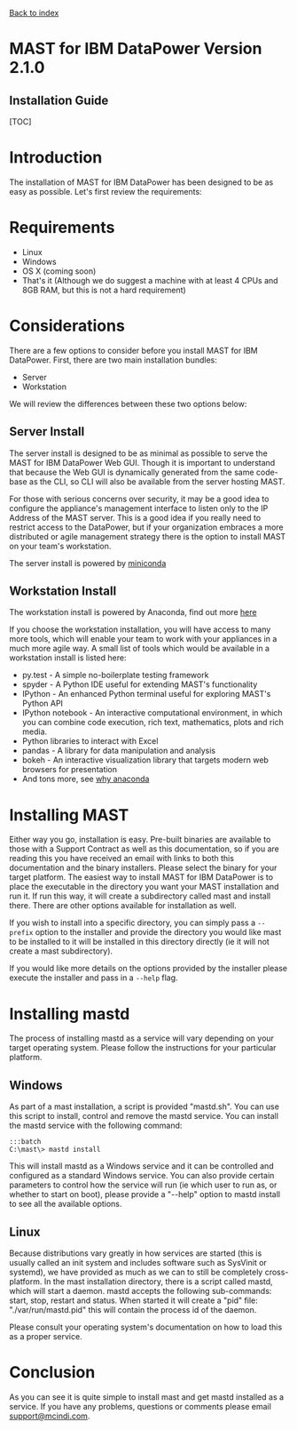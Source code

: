 [Back to index](./index.html)
<h1>MAST for IBM DataPower Version 2.1.0</h1>
<h2>Installation Guide</h2>

[TOC]

# Introduction

The installation of MAST for IBM DataPower has been designed to be as easy as
possible. Let's first review the requirements:

# Requirements

* Linux
* Windows
* OS X (coming soon)
* That's it (Although we do suggest a machine with at least 4 CPUs and 8GB RAM,
but this is not a hard requirement)

# Considerations

There are a few options to consider before you install MAST for IBM DataPower.
First, there are two main installation bundles:

* Server
* Workstation

We will review the differences between these two options below:

## Server Install

The server install is designed to be as minimal as possible to serve the MAST
for IBM DataPower Web GUI. Though it is important to understand that because the
Web GUI is dynamically generated from the same code-base as the CLI, so CLI will
also be available from the server hosting MAST.

For those with serious concerns over security, it may be a good idea to configure
the appliance's management interface to listen only to the IP Address of the MAST
server. This is a good idea if you really need to restrict access to the DataPower,
but if your organization embraces a more distributed or agile management strategy
there is the option to install MAST on your team's workstation.

The server install is powered by [miniconda](http://conda.pydata.org/miniconda.html)

## Workstation Install

The workstation install is powered by Anaconda, find out more [here](https://www.continuum.io/why-anaconda)

If you choose the workstation installation, you will have access to many more
tools, which will enable your team to work with your appliances in a much more
agile way. A small list of tools which would be available in a workstation
install is listed here:

* py.test - A simple no-boilerplate testing framework
* spyder - A Python IDE useful for extending MAST's functionality
* IPython - An enhanced Python terminal useful for exploring MAST's Python API
* IPython notebook - An interactive computational environment, in which you can combine code execution, rich text, mathematics, plots and rich media.
* Python libraries to interact with Excel
* pandas - A library for data manipulation and analysis
* bokeh - An interactive visualization library that targets modern web browsers for presentation
* And tons more, see [why anaconda](https://www.continuum.io/why-anaconda)

# Installing MAST

Either way you go, installation is easy. Pre-built binaries are available to
those with a Support Contract as well as this documentation, so if you are
reading this you have received an email with links to both this documentation
and the binary installers. Please select the binary for your target platform.
The easiest way to install MAST for IBM DataPower is to place the executable
in the directory you want your MAST installation and run it. If run this way,
it will create a subdirectory called mast and install there. There are other
options available for installation as well.

If you wish to install into a specific directory, you can simply pass a
`--prefix` option to the installer and provide the directory you would like mast to be
installed to it will be installed in this directory directly (ie it will not
create a mast subdirectory).

If you would like more details on the options provided by the installer please
execute the installer and pass in a `--help` flag.

# Installing mastd

The process of installing mastd as a service will vary depending on your target
operating system. Please follow the instructions for your particular platform.

## Windows

As part of a mast installation, a script is provided "mastd.sh". You can use this
script to install, control and remove the mastd service. You can install the mastd
service with the following command:

    :::batch
    C:\mast\> mastd install

This will install mastd as a Windows service and it can be controlled and configured
as a standard Windows service. You can also provide certain parameters to control
how the service will run (ie which user to run as, or whether to start on boot),
please provide a "--help" option to mastd install to see all the available options.

## Linux

Because distributions vary greatly in how services are started (this is usually
called an init system and includes software such as SysVinit or systemd), we have
provided as much as we can to still be completely cross-platform. In the mast
installation directory, there is a script called mastd, which will start a
daemon. mastd accepts the following sub-commands: start, stop, restart and
status. When started it will create a "pid" file: "./var/run/mastd.pid" this
will contain the process id of the daemon.

Please consult your operating system's documentation on how to load this as a proper service.

# Conclusion

As you can see it is quite simple to install mast and get mastd installed as a service.
If you have any problems, questions or comments please email support@mcindi.com.
